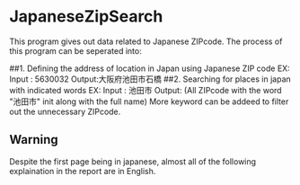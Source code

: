 # JapaneseZipSearch
This program gives out data related to Japanese ZIPcode.
The process of this program can be seperated into:

##1. Defining the address of location in Japan using Japanese ZIP code
EX: Input : 5630032
    Output:大阪府池田市石橋
##2. Searching for places in japan with indicated words
EX: Input : 池田市
    Output: (All ZIPcode with the word "池田市" init along with the full name)
    More keyword can be addeed to filter out the unnecessary ZIPcode.

## Warning
Despite the first page being in japanese, almost all of the following explaination in the report are in English. 

